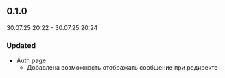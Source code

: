 ## 0.1.0 

30.07.25 20:22 - 30.07.25 20:24

### Updated

- Auth page 
  - Добавлена возможность отображать сообщение при редиректе
